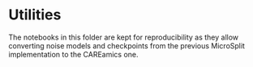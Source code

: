 # Utilities

The notebooks in this folder are kept for reproducibility as they allow converting noise models and checkpoints from the previous MicroSplit implementation to the CAREamics one.